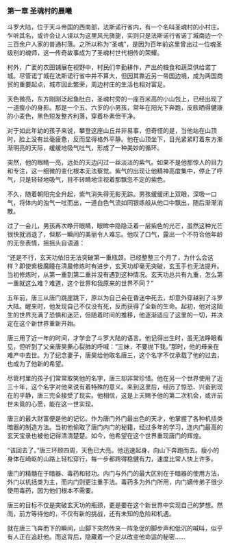 ### 第一章 圣魂村的晨曦

斗罗大陆，位于天斗帝国的西南部，法斯诺行省内，有一个名叫圣魂村的小村庄。乍听其名，或许会让人误以为这里风光旖旎，实则只是法斯诺行省诺丁城南边一个三百余户人家的普通村落。之所以称为“圣魂”，是因为百年前这里曾出过一位魂圣级别的魂师，这一传奇故事成为了圣魂村世代相传的荣耀。

村外，广袤的农田铺展在视野中，村民们辛勤耕作，产出的粮食和蔬菜供给诺丁城。尽管诺丁城在法斯诺行省中并不算大，但因其靠近另一帝国边境，成为两国商贸的重要起点，城市因此繁荣，周边村庄的生活也相对富足。

天色微亮，东方刚刚泛起鱼肚白，圣魂村旁的一座百米高的小山包上，已经出现了一道瘦小的身影。那是一个五、六岁的小男孩，常年在阳光下奔跑，皮肤晒得健康的小麦色，黑色短发整齐利落，穿着朴素但干净。

对于如此年幼的孩子来说，攀登这座山丘并非易事，但奇怪的是，当他站在山顶时，脸上没有丝毫疲惫，反而显得格外平静。他在山顶坐下，目光紧紧盯着东方渐渐明亮的天际，缓缓地吸气吐气，形成了一种美妙的循环。

突然，他的眼睛一亮，远处的天边闪过一丝淡淡的紫气。如果不是他那惊人的目力和专注，这一细微的变化根本无法察觉。紫气的出现让他精神高度集中，停止了呼气，只是轻轻地吸气，目不转睛地注视着那飘忽不定的紫色。

不久，随着朝阳完全升起，紫气消失得无影无踪。男孩缓缓闭上双眼，深吸一口气，将体内的浊气一吐而出，一道白色气流如同银练般从他口中飘出，随后渐渐消散。

过了一会儿，男孩再次睁开眼睛，眼眸中隐隐泛着一层紫色的光芒，虽然这种光芒很快就消退了，但那一瞬间的美丽令人难忘。他叹了口气，露出一个不符合他年龄的无奈表情，摇摇头自语道：

“还是不行，玄天功依旧无法突破第一重瓶颈。已经整整三个月了，为什么会这样？即使紫极魔瞳在清晨修炼时有进步，玄天功却毫无突破，玄玉手也无法提升。当初修炼时，从第一重到第二重并没有遇到这种情况。玄天功总共有九重，怎么第一重就这么难？难道，这个世界和我原来的世界不同？”

五年前，唐三从唐门跳崖跳下，原以为自己会在昏迷中死去，却意外穿越到了斗罗大陆。醒来时，他发现自己不仅没有死，反而获得了全新的生命。起初，他对这陌生的世界充满了恐惧和迷茫，但随着时间的推移，他逐渐适应了这里的一切，并决定在这个新世界重新开始。

唐三用了近一年的时间，才学会了斗罗大陆的语言。他记得出生时，虽无法睁眼看见，但听到了父亲唐昊撕心裂肺的呼喊：“三妹，不要抛下我。”那时，他的母亲在难产中去世。为了纪念妻子，唐昊给他取名唐三，这个名字不仅承载了他的过去，也成为了他新的希望。

尽管村里的孩子们常常取笑他的名字，唐三却非常珍惜。他在另一个世界使用了近三十年，这个名字对他来说有着特殊的意义。来到这里后，经历了惊恐、兴奋到现在的平静，唐三完全接受了现实。他相信，这是上天赐予他的第二次机会，或许前世未竟的心愿，能在这一世实现。

唐三的最大财富便是他的记忆。作为唐门外门最出色的天才，他掌握了各种机括类暗器的制造方法。当初他偷取了唐门内门的秘籍，经过多年的学习，连内门最高的玄天宝录也被他记得清清楚楚。如今，他希望在这个世界重现唐门的辉煌。

“该回去了。”唐三环顾四周，天色已大亮。他迅速起身，向山下奔跑而去。瘦小的身体在崎岖的山路上轻松穿行，每一步都跨得稳健有力，速度比常人快上许多。

唐门的精髓在于暗器、毒药和轻功。内门与外门的最大区别在于暗器的使用方法，外门以机括类为主，而内门则更注重手法。毒药多为外门所用，内门嫡传弟子很少使用毒药，因为他们根本不需要。

唐三的目标不仅是突破玄天功的瓶颈，更是要在这个新世界中实现自己的梦想。然而，前方等待他的，不仅有新的挑战，还有未知的危险和机遇。

就在唐三飞奔而下的瞬间，山脚下突然传来一阵急促的脚步声和低沉的喊叫，似乎有人正在追赶他。而这背后，隐藏着一个足以改变他命运的秘密……